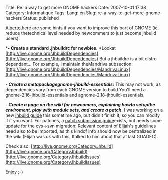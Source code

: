 Title: Re: a way to get more GNOME hackers
Date: 2007-10-01 17:38
Category: Informatique
Tags:
Lang: en
Slug: re-a-way-to-get-more-gnome-hackers
Status: published

[Alberto](http://aruiz.typepad.com/siliconisland/2007/04/lets_make_it_ea.html),here are some hints if you want to improve this part of GNOME (ie, reduce thetechnical level needed by newcommers to just become jhbuild users).

***- Create a standard .jhbuildrc for newbies.**
*Lookat [http://live.gnome.org/JhbuildDependencies](http://live.gnome.org/JhbuildDependencies)
But a jhbuildrc is a bit distro dependant... For example, I maintain theMandriva subsection:
[http://live.gnome.org/JhbuildDependencies/MandrivaLinux](http://live.gnome.org/JhbuildDependencies/MandrivaLinux)

***- Create a metapackagegnome-jhbuild-essentials:***
This may not work, as dependencies vary from each GNOME version to build.You'll need a gnome-2.16-jhbuild-essentials and agnome-2.18-jhbuild-essentials.

***- Create a page on the wiki for newcomers, explaining howto setupthe enviroment, play with module sets, and create a patch.***
I was working on a new [jhbuild guide](http://live.gnome.org/LuisMenina/JhbuildGuide) this sometime ago, but didn't finish it, so you can modify it if you want.
For patches, a [patch submission guide](http://live.gnome.org/GnomeLove/SubmittingPatches)exists, but needs some update for the cvs-&gt;svn migration:
Relevant content of Elijah's guidelines need also to be imported, as this kindof info should now be centralized in the wiki (Elijah was ok with this, Italked to him about that at last GUADEC).

Check also:
[http://live.gnome.org/CategoryJhbuild](http://live.gnome.org/CategoryJhbuild)
[http://live.gnome.org/CategoryJhbuildIssues](http://live.gnome.org/CategoryJhbuildIssues)

Enjoy ;-)
